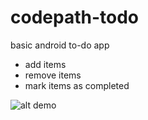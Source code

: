 # codepath-todo
basic android to-do app

- add items
- remove items
- mark items as completed

![alt demo](https://cldup.com/zMCxq7Ad_1.gif)

